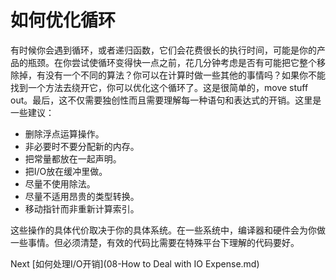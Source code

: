 # 如何优化循环

有时候你会遇到循环，或者递归函数，它们会花费很长的执行时间，可能是你的产品的瓶颈。在你尝试使循环变得快一点之前，花几分钟考虑是否有可能把它整个移除掉，有没有一个不同的算法？你可以在计算时做一些其他的事情吗？如果你不能找到一个方法去绕开它，你可以优化这个循环了。这是很简单的，move stuff out。最后，这不仅需要独创性而且需要理解每一种语句和表达式的开销。这里是一些建议：

- 删除浮点运算操作。
- 非必要时不要分配新的内存。
- 把常量都放在一起声明。
- 把I/O放在缓冲里做。
- 尽量不使用除法。
- 尽量不适用昂贵的类型转换。
- 移动指针而非重新计算索引。

这些操作的具体代价取决于你的具体系统。在一些系统中，编译器和硬件会为你做一些事情。但必须清楚，有效的代码比需要在特殊平台下理解的代码要好。

Next [如何处理I/O开销](08-How to Deal with IO Expense.md)
